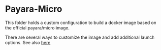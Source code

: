 # Payara-Micro

This folder holds a custom configuration to build a docker image based on the official payara/micro image. 

There are several ways to customize the image and add additional launch options. See also [here](https://docs.payara.fish/documentation/payara-micro/configuring/config-sys-props.html)
